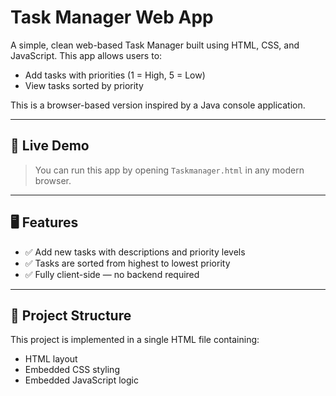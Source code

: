 # Task Manager Web App

A simple, clean web-based Task Manager built using HTML, CSS, and JavaScript. This app allows users to:

* Add tasks with priorities (1 = High, 5 = Low)
* View tasks sorted by priority

This is a browser-based version inspired by a Java console application.

---

## 🚀 Live Demo

> You can run this app by opening `Taskmanager.html` in any modern browser.

---

## 🖥️ Features

* ✅ Add new tasks with descriptions and priority levels
* ✅ Tasks are sorted from highest to lowest priority
* ✅ Fully client-side — no backend required

---

## 📂 Project Structure

This project is implemented in a single HTML file containing:

* HTML layout
* Embedded CSS styling
* Embedded JavaScript logic
